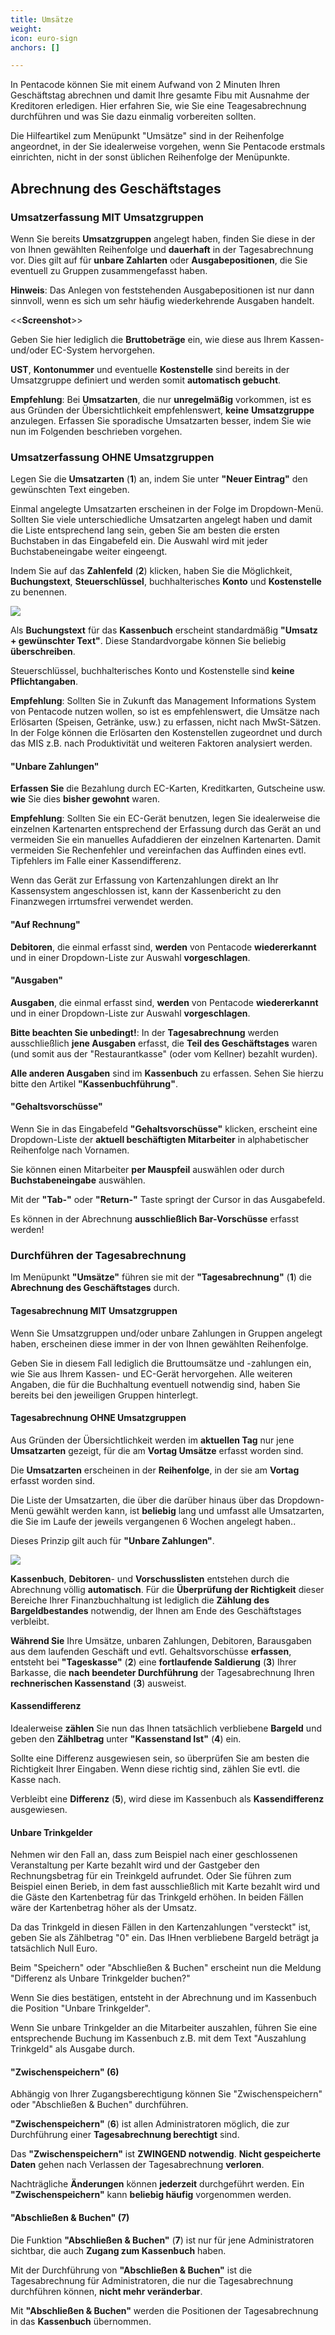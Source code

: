 ```yaml
---
title: Umsätze
weight: 
icon: euro-sign
anchors: []

---
```

In Pentacode können Sie mit einem Aufwand von 2 Minuten Ihren Geschäftstag abrechnen und damit Ihre gesamte Fibu mit Ausnahme der Kreditoren erledigen. Hier erfahren Sie, wie Sie eine Teagesabrechnung durchführen und was Sie dazu einmalig vorbereiten sollten.

Die Hilfeartikel zum Menüpunkt "Umsätze" sind in der Reihenfolge angeordnet, in der Sie idealerweise vorgehen, wenn Sie Pentacode erstmals einrichten, nicht in der sonst üblichen Reihenfolge der Menüpunkte.

## Abrechnung des Geschäftstages

### Umsatzerfassung MIT Umsatzgruppen

Wenn Sie bereits **Umsatzgruppen** angelegt haben, finden Sie diese in der von Ihnen gewählten Reihenfolge und **dauerhaft** in der Tagesabrechnung vor. Dies gilt auf für **unbare Zahlarten** oder **Ausgabepositionen**, die Sie eventuell zu Gruppen zusammengefasst haben.

**Hinweis**: Das Anlegen von feststehenden Ausgabepositionen ist nur dann sinnvoll, wenn es sich um sehr häufig wiederkehrende Ausgaben handelt.

<<**Screenshot**>>

Geben Sie hier lediglich die **Bruttobeträge** ein, wie diese aus Ihrem Kassen- und/oder EC-System hervorgehen.

**UST**, **Kontonummer** und eventuelle **Kostenstelle** sind bereits in der Umsatzgruppe definiert und werden somit **automatisch gebucht**.

**Empfehlung**: Bei **Umsatzarten**, die nur **unregelmäßig** vorkommen, ist es aus Gründen der Übersichtlichkeit empfehlenswert, **keine** **Umsatzgruppe** anzulegen. Erfassen Sie sporadische Umsatzarten besser, indem Sie wie nun im Folgenden beschrieben vorgehen.

### Umsatzerfassung OHNE Umsatzgruppen

Legen Sie die **Umsatzarten** (**1**) an, indem Sie unter **"Neuer Eintrag"** den gewünschten Text eingeben.

Einmal angelegte Umsatzarten erscheinen in der Folge im Dropdown-Menü. Sollten Sie viele unterschiedliche Umsatzarten angelegt haben und damit die Liste entsprechend lang sein, geben Sie am besten die ersten Buchstaben in das Eingabefeld ein. Die Auswahl wird mit jeder Buchstabeneingabe weiter eingeengt.

Indem Sie auf das **Zahlenfeld** (**2**) klicken, haben Sie die Möglichkeit, **Buchungstext**, **Steuerschlüssel**, buchhalterisches **Konto** und **Kostenstelle** zu benennen.

![](https://s3.amazonaws.com/helpscout.net/docs/assets/5dd29b3f04286364bc91dcd3/images/5e4eb7712c7d3a7e9ae80eda/file-hXWOFndk0I.png)

Als **Buchungstext** für das **Kassenbuch** erscheint standardmäßig **"Umsatz + gewünschter Text"**. Diese Standardvorgabe können Sie beliebig **überschreiben**.

Steuerschlüssel, buchhalterisches Konto und Kostenstelle sind **keine Pflichtangaben**.

**Empfehlung**: Sollten Sie in Zukunft das Management Informations System von Pentacode nutzen wollen, so ist es empfehlenswert, die Umsätze nach Erlösarten (Speisen, Getränke, usw.) zu erfassen, nicht nach MwSt-Sätzen. In der Folge können die Erlösarten den Kostenstellen zugeordnet und durch das MIS z.B. nach Produktivität und weiteren Faktoren analysiert werden.

#### "Unbare Zahlungen"

**Erfassen Sie** die Bezahlung durch EC-Karten, Kreditkarten, Gutscheine usw. **wie** Sie dies **bisher gewohnt** waren.

**Empfehlung**: Sollten Sie ein EC-Gerät benutzen, legen Sie idealerweise die einzelnen Kartenarten entsprechend der Erfassung durch das Gerät an und vermeiden Sie ein manuelles Aufaddieren der einzelnen Kartenarten. Damit vermeiden Sie Rechenfehler und vereinfachen das Auffinden eines evtl. Tipfehlers im Falle einer Kassendifferenz.

Wenn das Gerät zur Erfassung von Kartenzahlungen direkt an Ihr Kassensystem angeschlossen ist, kann der Kassenbericht zu den Finanzwegen irrtumsfrei verwendet werden.

#### "Auf Rechnung"

**Debitoren**, die einmal erfasst sind, **werden** von Pentacode **wiedererkannt** und in einer Dropdown-Liste zur Auswahl **vorgeschlagen**.

#### "Ausgaben"

**Ausgaben**, die einmal erfasst sind, **werden** von Pentacode **wiedererkannt** und in einer Dropdown-Liste zur Auswahl **vorgeschlagen**.

**Bitte beachten Sie unbedingt!**: In der **Tagesabrechnung** werden ausschließlich **jene Ausgaben** erfasst, die **Teil des Geschäftstages** waren (und somit aus der "Restaurantkasse" (oder vom Kellner) bezahlt wurden).

**Alle anderen Ausgaben** sind im **Kassenbuch** zu erfassen. Sehen Sie hierzu bitte den Artikel **"Kassenbuchführung"**.

#### "Gehaltsvorschüsse"

Wenn Sie in das Eingabefeld **"Gehaltsvorschüsse"** klicken, erscheint eine Dropdown-Liste der **aktuell beschäftigten Mitarbeiter** in alphabetischer Reihenfolge nach Vornamen.

Sie können einen Mitarbeiter **per Mauspfeil** auswählen oder durch **Buchstabeneingabe** auswählen.

Mit der **"Tab-"** oder **"Return-"** Taste springt der Cursor in das Ausgabefeld.

Es können in der Abrechnung **ausschließlich Bar-Vorschüsse** erfasst werden!

### Durchführen der Tagesabrechnung

Im Menüpunkt **"Umsätze"** führen sie mit der **"Tagesabrechnung"** (**1**) die **Abrechnung des Geschäftstages** durch.

#### Tagesabrechnung MIT Umsatzgruppen

Wenn Sie Umsatzgruppen und/oder unbare Zahlungen in Gruppen angelegt haben, erscheinen diese immer in der von Ihnen gewählten Reihenfolge.

Geben Sie in diesem Fall lediglich die Bruttoumsätze und -zahlungen ein, wie Sie aus Ihrem Kassen- und EC-Gerät hervorgehen. Alle weiteren Angaben, die für die Buchhaltung eventuell notwendig sind, haben Sie bereits bei den jeweiligen Gruppen hinterlegt.

#### Tagesabrechnung OHNE Umsatzgruppen

Aus Gründen der Übersichtlichkeit werden im **aktuellen Tag** nur jene **Umsatzarten** gezeigt, für die am **Vortag Umsätze** erfasst worden sind.

Die **Umsatzarten** erscheinen in der **Reihenfolge**, in der sie am **Vortag** erfasst worden sind.

Die Liste der Umsatzarten, die über die darüber hinaus über das Dropdown-Menü gewählt werden kann, ist **beliebig** lang und umfasst alle Umsatzarten, die Sie im Laufe der jeweils vergangenen 6 Wochen angelegt haben..

Dieses Prinzip gilt auch für **"Unbare Zahlungen"**.

![](https://d33v4339jhl8k0.cloudfront.net/docs/assets/5dd29b3f04286364bc91dcd3/images/5e53ca7c2c7d3a7e9ae82ebb/file-RHl4u9CH3a.png)

**Kassenbuch**, **Debitoren**- und **Vorschusslisten** entstehen durch die Abrechnung völlig **automatisch**. Für die **Überprüfung der Richtigkeit** dieser Bereiche Ihrer Finanzbuchhaltung ist lediglich die **Zählung des Bargeldbestandes** notwendig, der Ihnen am Ende des Geschäftstages verbleibt.

**Während Sie** Ihre Umsätze, unbaren Zahlungen, Debitoren, Barausgaben aus dem laufenden Geschäft und evtl. Gehaltsvorschüsse **erfassen**, entsteht bei **"Tageskasse"** (**2**) eine **fortlaufende Saldierung** (**3**) Ihrer Barkasse, die **nach beendeter Durchführung** der Tagesabrechnung Ihren **rechnerischen Kassenstand** (**3**) ausweist.

#### Kassendifferenz

Idealerweise **zählen** Sie nun das Ihnen tatsächlich verbliebene **Bargeld** und geben den **Zählbetrag** unter **"Kassenstand Ist"** (**4**) ein.

Sollte eine Differenz ausgewiesen sein, so überprüfen Sie am besten die Richtigkeit Ihrer Eingaben. Wenn diese richtig sind, zählen Sie evtl. die Kasse nach.

Verbleibt eine **Differenz** (**5**), wird diese im Kassenbuch als **Kassendifferenz** ausgewiesen.

#### Unbare Trinkgelder

Nehmen wir den Fall an, dass zum Beispiel nach einer geschlossenen Veranstaltung per Karte bezahlt wird und der Gastgeber den Rechnungsbetrag für ein Treinkgeld aufrundet. Oder Sie führen zum Beispiel einen Berieb, in dem fast ausschließlich mit Karte bezahlt wird und die Gäste den Kartenbetrag für das Trinkgeld erhöhen. In beiden Fällen wäre der Kartenbetrag höher als der Umsatz.

Da das Trinkgeld in diesen Fällen in den Kartenzahlungen "versteckt" ist, geben Sie als Zählbetrag "0" ein. Das IHnen verbliebene Bargeld beträgt ja tatsächlich Null Euro.

Beim "Speichern" oder "Abschließen & Buchen" erscheint nun die Meldung "Differenz als Unbare Trinkgelder buchen?"

Wenn Sie dies bestätigen, entsteht in der Abrechnung und im Kassenbuch die Position "Unbare Trinkgelder".

Wenn Sie unbare Trinkgelder an die Mitarbeiter auszahlen, führen Sie eine entsprechende Buchung im Kassenbuch z.B. mit dem Text "Auszahlung Trinkgeld" als Ausgabe durch.

#### "Zwischenspeichern" (6)

Abhängig von Ihrer Zugangsberechtigung können Sie "Zwischenspeichern" oder "Abschließen & Buchen" durchführen.

**"Zwischenspeichern"** (**6**) ist allen Administratoren möglich, die zur Durchführung einer **Tagesabrechnung berechtigt** sind.

Das **"Zwischenspeichern"** ist **ZWINGEND notwendig**. **Nicht gespeicherte Daten** gehen nach Verlassen der Tagesabrechnung **verloren**.

Nachträgliche **Änderungen** können **jederzeit** durchgeführt werden. Ein **"Zwischenspeichern"** kann **beliebig häufig** vorgenommen werden.

#### "Abschließen & Buchen" (7)

Die Funktion **"Abschließen & Buchen"** (**7**) ist nur für jene Administratoren sichtbar, die auch **Zugang zum Kassenbuch** haben.

Mit der Durchführung von **"Abschließen & Buchen"** ist die Tagesabrechnung für Administratoren, die nur die Tagesabrechnung durchführen können, **nicht mehr veränderbar**.

Mit **"Abschließen & Buchen"** werden die Positionen der Tagesabrechnung in das **Kassenbuch** übernommen.